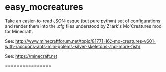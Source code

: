 easy_mocreatures
================

Take an easier-to-read JSON-esque (but pure python) set of configurations and render them into the .cfg files understood by Zhark's Mo'Creatures mod for Minecraft.

See: http://www.minecraftforum.net/topic/81771-162-mo-creatures-v601-with-raccoons-ants-mini-golems-silver-skeletons-and-more-fish/

See: https://minecraft.net

================

